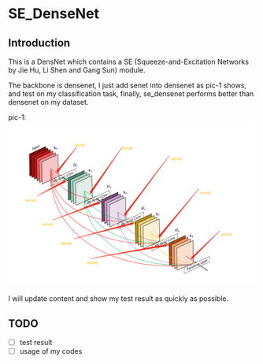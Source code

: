 # SE_DenseNet

## Introduction
This is a DensNet  which contains a SE (Squeeze-and-Excitation Networks by Jie Hu, Li Shen and Gang Sun) module.

The backbone is densenet, I just add senet into densenet as pic-1 shows, and test on my classification task, finally, se_densenet performs better than densenet on my dataset.

pic-1:
![pic-1](assets/02.png)


I will update content and show my test result as quickly as possible.

## TODO
- [ ] test result
- [ ] usage of my codes